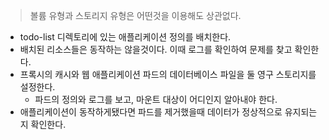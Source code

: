> 볼륨 유형과 스토리지 유형은 어떤것을 이용해도 상관없다.
* todo-list 디렉토리에 있는 애플리케이션 정의를 배치한다.
* 배치된 리소스들은 동작하는 않을것이다. 이때 로그를 확인하여 문제를 찾고 확인한다.
* 프록시의 캐시와 웹 애플리케이션 파드의 데이터베이스 파일을 둘 영구 스토리지를 설정한다.
  * 파드의 정의와 로그를 보고, 마운트 대상이 어디인지 알아내야 한다.
* 애플리케이션이 동작하게됐다면 파드를 제거했을때 데이터가 정상적으로 유지되는지 확인한다.